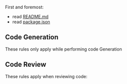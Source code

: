First and foremost:
- read [README.md](../README.md)
- read [package.json](../package.json)

## Code Generation

These rules only apply while performing code Generation

## Code Review

These rules apply when reviewing code:
